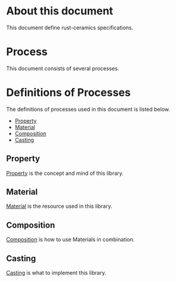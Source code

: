 # About this document
This document define rust-ceramics specifications.

# Process
This document consists of several processes.

# Definitions of Processes
The definitions of processes used in this document is listed below.

- [Property](#property)
- [Material](#material)
- [Composition](#composition)
- [Casting](#casting)

## <a name="property">Property
[Property](/properties/README.md) is the concept and mind of this library.

## <a name="material">Material
[Material](/materials/README.md) is the resource used in this library.

## <a name="composition">Composition
[Composition](/compositions/README.md) is how to use Materials in combination.

## <a name="casting">Casting
[Casting](/castings/README.md) is what to implement this library.

